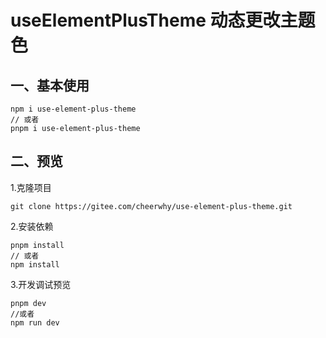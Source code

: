 # useElementPlusTheme 动态更改主题色

## 一、基本使用

```
npm i use-element-plus-theme
// 或者
pnpm i use-element-plus-theme
```

## 二、预览

1.克隆项目

```
git clone https://gitee.com/cheerwhy/use-element-plus-theme.git
```

2.安装依赖

```
pnpm install
// 或者
npm install
```

3.开发调试预览

```
pnpm dev
//或者
npm run dev
```

